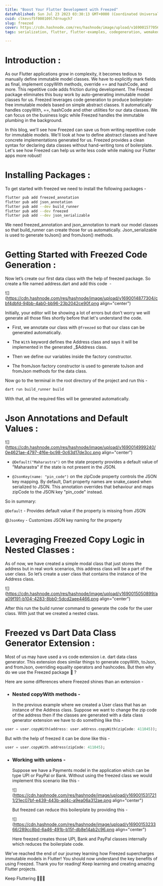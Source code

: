 ```yaml
---
title: "Boost Your Flutter Development with Freezed"
datePublished: Sun Jul 23 2023 03:30:13 GMT+0000 (Coordinated Universal Time)
cuid: clkevsf5f000109l7drnugch7
slug: freezed
cover: https://cdn.hashnode.com/res/hashnode/image/upload/v1690015770563/c1497247-a606-4f38-b20f-2e7ee570d7b2.png
tags: serialization, flutter, flutter-examples, codegeneration, wemakedevs

---
```


# Introduction :

As our Flutter applications grow in complexity, it becomes tedious to manually define immutable model classes. We have to explicitly mark fields as final, implement copyWith methods, override == and hashCode, and more. This repetitive code adds friction during development. The Freezed package eliminates this busy work by auto-generating immutable model classes for us. Freezed leverages code generation to produce boilerplate-free immutable models based on simple abstract classes. It automatically handles copyWith, ==, hashCode and other utilities for our data classes. We can focus on the business logic while Freezed handles the immutable plumbing in the background.

In this blog, we'll see how Freezed can save us from writing repetitive code for immutable models. We'll look at how to define abstract classes and have concrete implementations generated for us. Freezed provides a clean syntax for declaring data classes without hand-writing tons of boilerplate. Let's see how Freezed can help us write less code while making our Flutter apps more robust!

# **Installing Packages :**

To get started with freezed we need to install the following packages -

```bash
flutter pub add freezed_annotation
flutter pub add json_annotation
flutter pub add --dev build_runner
flutter pub add --dev freezed
flutter pub add --dev json_serializable
```

We need freezed\_annotation and json\_annotation to mark our model classes so that build\_runner can create those for us automatically. Json\_serializable is used to generate toJson() and fromJson() methods.

# **Getting Started with Freezed Code Generation :**

Now let’s create our first data class with the help of freezed package. So create a file named address.dart and add this code  -

![](https://cdn.hashnode.com/res/hashnode/image/upload/v1690014877304/cbf4dbfd-94bb-4ab0-bb96-23b2042ce90f.png align="center")

Initially, your editor will be showing a lot of errors but don’t worry we will generate all those files shortly before that let's understand the code.

* First, we annotate our class with `@freezed` so that our class can be generated automatically.
    
* The `With` keyword defines the Address class and says it will be implemented in the generated \_$Address class.
    
* Then we define our variables inside the factory constructor.
    
* The fromJson factory constructor is used to generate toJson and fromJson methods for the data class.
    

Now go to the terminal in the root directory of the project and run this -

```bash
dart run build_runner build
```

With that, all the required files will be generated automatically.

# **Json Annotations and Default Values :**

![](https://cdn.hashnode.com/res/hashnode/image/upload/v1690014999240/0e4621ae-4797-4f6e-bc98-0c63d17de3cc.png align="center")

* `@Default("Maharastra")` on the state property provides a default value of "Maharastra" if the state is not present in the JSON.
    
* `@JsonKey(name: "pin_code")` on the zipCode property controls the JSON key mapping. By default, Dart property names are snake\_cased when serialized to JSON. This annotation overrides that behaviour and maps zipCode to the JSON key "pin\_code" instead.
    

So in summary:

`@Default` - Provides default value if the property is missing from JSON

@`JsonKey` - Customizes JSON key naming for the property

# **Leveraging Freezed Copy Logic in Nested Classes :**

As of now, we have created a simple modal class that just stores the address but in real work scenarios, this address class will be a part of the user class. So let’s create a user class that contains the instance of the Address class.

![](https://cdn.hashnode.com/res/hashnode/image/upload/v1690015050899/aa09f191-b104-4283-8bb0-5dcd2aee4466.png align="center")

After this run the build runner command to generate the code for the user class. With just that we created a nested class.

# Freezed vs Dart Data Class Generator Extension :

Most of us may have used a vs code extension i.e. dart data class generator. This extension does similar things to generate copyWith, toJson, and fromJson, overriding equality operators and hashcodes. But then why do we use the Freezed package 🤔 ?

Here are some differences where Freezed shines than an extension -

* ### Nested copyWith methods -
    
    In the previous example where we created a User class that has an instance of the Address class. Suppose we want to change the zip code of the address then if the classes are generated with a data class generator extension we have to do something like this -
    

```dart
user = user.copyWith(address: user.address.copyWith(zipCode: 411045));
```

But with the help of freezed it can be done like this -

```dart
user = user.copyWith.address(zipCode: 411045);
```

* ### Working with unions -
    
    Suppose we have a Payments model in the application which can be type UPI or PayPal or Bank. Without using the freezed class we would implement this scenario like this -
    
    ![](https://cdn.hashnode.com/res/hashnode/image/upload/v1690015317211/21ec07bf-e439-443b-ad4c-a9ea06a312ae.png align="center")
    
    But freezed can reduce this boilerplate by providing this -
    
    ![](https://cdn.hashnode.com/res/hashnode/image/upload/v1690015323366/289cc8bd-6a46-491b-b15f-db8e14ab2c96.png align="center")
    
    Here freezed creates those UPI, Bank and PayPal classes internally which reduces the boilerplate code.
    

We've reached the end of our journey learning how Freezed supercharges immutable models in Flutter! You should now understand the key benefits of using Freezed. Thank you for reading! Keep learning and creating amazing Flutter projects.

Keep Fluttering 💙💙💙